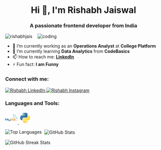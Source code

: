<h1 align="center">Hi 👋, I'm Rishabh Jaiswal</h1>
<h3 align="center">A passionate frontend developer from India</h3>

<img align="right" alt="coding" width="400" src="https://media2.giphy.com/media/lP8xu5t2DLGG045H8F/giphy.gif?cid=6c09b9527zudkgt1r409vaz4trukis6asz5tt12vxz1zigy8&ep=v1_stickers_search&rid=giphy.gif&ct=s">

<p align="left"> 
  <img src="https://komarev.com/ghpvc/?username=rishabhjais&label=Profile%20views&color=0e75b6&style=flat" alt="rishabhjais" /> 
</p>

- 🔭 I’m currently working as an **Operations Analyst** at **College Platform**  
- 🌱 I’m currently learning **Data Analytics** from **CodeBasics**  
- 📫 How to reach me: **[LinkedIn](https://www.linkedin.com/in/rishabh-jaiswal-9ab86b137)**  
- ⚡ Fun fact: **I am Funny**

<h3 align="left">Connect with me:</h3>
<p align="left">
  <a href="https://www.linkedin.com/in/rishabh-jaiswal-9ab86b137" target="_blank">
    <img align="center" src="https://raw.githubusercontent.com/rahuldkjain/github-profile-readme-generator/master/src/images/icons/Social/linked-in-alt.svg" alt="Rishabh LinkedIn" height="30" width="40" />
  </a>
  <a href="https://www.instagram.com/_.rishabh_jaiswal" target="_blank">
    <img align="center" src="https://raw.githubusercontent.com/rahuldkjain/github-profile-readme-generator/master/src/images/icons/Social/instagram.svg" alt="Rishabh Instagram" height="30" width="40" />
  </a>
</p>

<h3 align="left">Languages and Tools:</h3>
<p align="left">
  <a href="https://www.mysql.com/" target="_blank" rel="noreferrer">
    <img src="https://raw.githubusercontent.com/devicons/devicon/master/icons/mysql/mysql-original-wordmark.svg" alt="MySQL" width="40" height="40" />
  </a> 
  <a href="https://www.python.org" target="_blank" rel="noreferrer">
    <img src="https://raw.githubusercontent.com/devicons/devicon/master/icons/python/python-original.svg" alt="Python" width="40" height="40" />
  </a>
</p>

<p>
  <img align="left" src="https://github-readme-stats.vercel.app/api/top-langs?username=rishabhjais&show_icons=true&locale=en&layout=compact" alt="Top Languages" />
</p>

<p>&nbsp;
  <img align="center" src="https://github-readme-stats.vercel.app/api?username=rishabhjais&show_icons=true&locale=en" alt="GitHub Stats" />
</p>

<p>
  <img align="center" src="https://github-readme-streak-stats.herokuapp.com/?user=rishabhjais&" alt="GitHub Streak Stats" />
</p>
